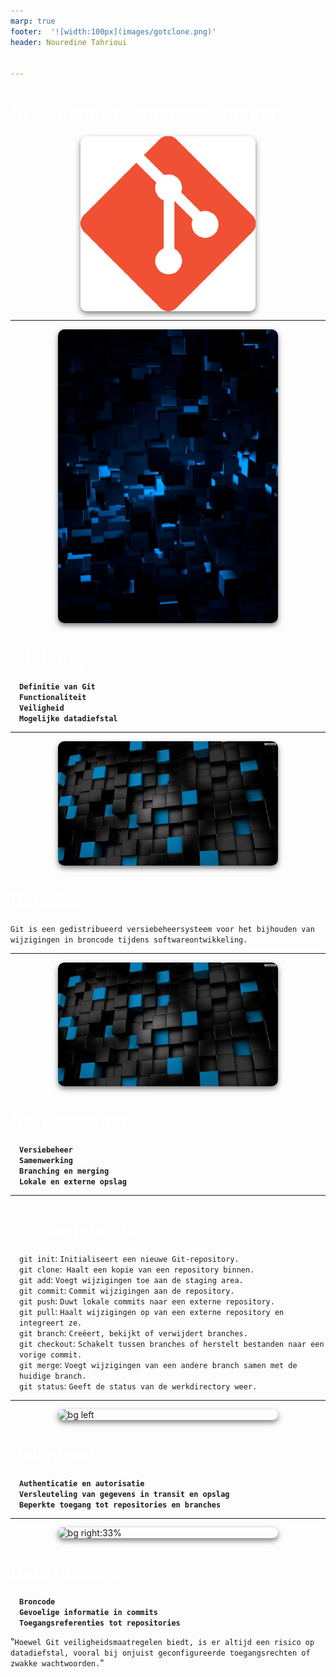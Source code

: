 ```yaml
---
marp: true
footer:  '![width:100px](images/gotclone.png)'
header: Nouredine Tahrioui


---
```




<style scoped>
  {
    background: linear-gradient(to bottom right, #70a1ff, #7f8c8d);
    background-image: url('images/code.jpg');
    background-size: 100% auto;
    color: #fff;
    font-family: 'Segoe UI', sans-serif;
    text-shadow: 2px 2px 4px rgba(0,0,0,0.6);
  }
  h1, h2, h3, h4, h5, h6 {
    color: #ffffff;
    font-weight: bold;
  }
  ul {
    list-style-type: none;
    padding-left: 1em;
  }
  img {
    max-width: 70%;
    margin: 0 auto;
    display: block;
    border-radius: 10px;
    box-shadow: 0 4px 8px rgba(0, 0, 0, 0.5);
  }
</style>

# GIT: Global Information Tracker

![GIT Logo](images/git_image.png)


---

<style scoped>
  {
    background: linear-gradient(to bottom right, #70a1ff, #7f8c8d);
    background-image: url('images/background_image.jpg');
    color: #fff;
    font-family: 'Segoe UI', sans-serif;
    text-shadow: 2px 2px 4px rgba(0,0,0,0.6);
  }
</style>

![bg right](images/20650784.jpg)

# Inleiding
- **`Definitie van Git`**
- **`Functionaliteit`**
- **`Veiligheid`**
- **`Mogelijke datadiefstal`**


---

<style scoped>
  {
    background: linear-gradient(to bottom right, #70a1ff, #7f8c8d);
    color: #fff;
    font-family: 'Segoe UI', sans-serif;
    text-shadow: 2px 2px 4px rgba(0,0,0,0.6);
    background-size: % auto;
    display: flex;
    background-position: left center;
    color: #fff;
    font-family: 'Segoe UI', sans-serif;
    text-shadow: 2px 2px 4px rgba(0, 0, 0, 0.6);

  }
</style>
![bg left](images/block.jpg)


# Definitie

```Git is een gedistribueerd versiebeheersysteem voor het bijhouden van wijzigingen in broncode tijdens softwareontwikkeling.```


---

<style scoped>
  {
    background: linear-gradient(to bottom right, #70a1ff, #7f8c8d);
    color: #fff;
    font-family: 'Segoe UI', sans-serif;
    text-shadow: 2px 2px 4px rgba(0,0,0,0.6);
  }
</style>

![bg right](images/block.jpg)


# Git Voordelen

- **`Versiebeheer`**
- **`Samenwerking`**
- **`Branching en merging`**
- **`Lokale en externe opslag`**

---


<style scoped>
  {
    background: linear-gradient(to bottom right, #70a1ff, #7f8c8d);
    color: #fff;
    font-family: 'Segoe UI', sans-serif;
    text-shadow: 2px 2px 4px rgba(0,0,0,0.6);
  }
</style>


# Git Commando’s

- `git init`: ```Initialiseert een nieuwe Git-repository.```
- `git clone`:``` Haalt een kopie van een repository binnen.```
- `git add`: ```Voegt wijzigingen toe aan de staging area.```
- `git commit`: ```Commit wijzigingen aan de repository.```
- `git push`: ```Duwt lokale commits naar een externe repository.```
- `git pull`: ```Haalt wijzigingen op van een externe repository en integreert ze.```
- `git branch`: ```Creëert, bekijkt of verwijdert branches.```
- `git checkout`: ```Schakelt tussen branches of herstelt bestanden naar een vorige commit.```
- `git merge`: ```Voegt wijzigingen van een andere branch samen met de huidige branch.```
- `git status`: ```Geeft de status van de werkdirectory weer.```

---

<style scoped>
  {
    background: linear-gradient(to bottom right, #70a1ff, #7f8c8d);
    color: #fff;
    font-family: 'Segoe UI', sans-serif;
    text-shadow: 2px 2px 4px rgba(0,0,0,0.6);
  }
</style>
![bg left](images/desktop-wallpaper-black-blue-shards.jpg)

# Veiligheid

- **`Authenticatie en autorisatie`**
- **`Versleuteling van gegevens in transit en opslag`**
- **`Beperkte toegang tot repositories en branches`**

---

<style scoped>
  {
    background: linear-gradient(to bottom right, #70a1ff, #7f8c8d);
    color: #fff;
    font-family: 'Segoe UI', sans-serif;
    text-shadow: 2px 2px 4px rgba(0,0,0,0.6);
  }
</style>

![bg right:33%](images/desktop-wallpaper-black-blue-shards.jpg)



# Data Risico's

- **```Broncode```**
- **```Gevoelige informatie in commits```**
- **```Toegangsreferenties tot repositories```**

"`Hoewel Git veiligheidsmaatregelen biedt, is er altijd een risico op datadiefstal, vooral bij onjuist geconfigureerde toegangsrechten of zwakke wachtwoorden.`"




